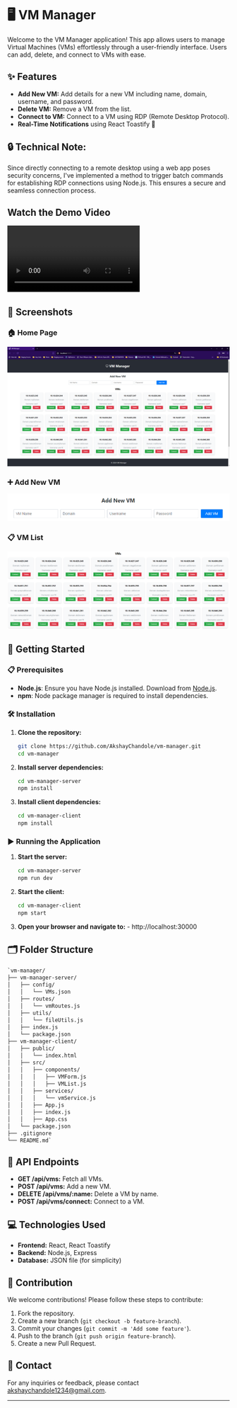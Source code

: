 # 🖥️ VM Manager

Welcome to the VM Manager application! This app allows users to manage Virtual Machines (VMs) effortlessly through a user-friendly interface. Users can add, delete, and connect to VMs with ease.

## ✨ Features

- **Add New VM:** Add details for a new VM including name, domain, username, and password.
- **Delete VM:** Remove a VM from the list.
- **Connect to VM:** Connect to a VM using RDP (Remote Desktop Protocol).
- **Real-Time Notifications** using React Toastify 📢

## 🔒 Technical Note:
Since directly connecting to a remote desktop using a web app poses security concerns, I've implemented a method to trigger batch commands for establishing RDP connections using Node.js. This ensures a secure and seamless connection process.

## Watch the Demo Video
![Watch the video](demo/VM-Manager-Demo.mp4)

## 📸 Screenshots

### 🏠 Home Page

![homePage](screenshots/homePage.png)

### ➕ Add New VM

![addNewVM](screenshots/addVM.png)

### 📋 VM List

![vmList](screenshots/vmList.png)

## 🚀 Getting Started

### 📋 Prerequisites

- **Node.js**: Ensure you have Node.js installed. Download from [Node.js](https://nodejs.org/).
- **npm**: Node package manager is required to install dependencies.

### 🛠️ Installation

1.  **Clone the repository:**
    ```bash
    git clone https://github.com/AkshayChandole/vm-manager.git
    cd vm-manager
    ```
2.  **Install server dependencies:**
    ```bash
    cd vm-manager-server
    npm install
    ```
3.  **Install client dependencies:**

    ```bash
    cd vm-manager-client
    npm install
    ```

### ▶️ Running the Application

1.  **Start the server:**
    ```bash
    cd vm-manager-server
    npm run dev
    ```
2.  **Start the client:**
    ```bash
    cd vm-manager-client
    npm start
    ```
3.  **Open your browser and navigate to:** - http://localhost:30000

## 🗂️ Folder Structure

```
`vm-manager/
├── vm-manager-server/
│   ├── config/
│   │   └── VMs.json
│   ├── routes/
│   │   └── vmRoutes.js
│   ├── utils/
│   │   └── fileUtils.js
│   ├── index.js
│   └── package.json
├── vm-manager-client/
│   ├── public/
│   │   └── index.html
│   ├── src/
│   │   ├── components/
│   │   │   ├── VMForm.js
│   │   │   ├── VMList.js
│   │   ├── services/
│   │   │   └── vmService.js
│   │   ├── App.js
│   │   ├── index.js
│   │   ├── App.css
│   └── package.json
├── .gitignore
└── README.md`
```

## 📡 API Endpoints

- **GET /api/vms:** Fetch all VMs.
- **POST /api/vms:** Add a new VM.
- **DELETE /api/vms/:name:** Delete a VM by name.
- **POST /api/vms/connect:** Connect to a VM.

## 💻 Technologies Used

- **Frontend:** React, React Toastify
- **Backend:** Node.js, Express
- **Database:** JSON file (for simplicity)

## 🤝 Contribution

We welcome contributions! Please follow these steps to contribute:

1.  Fork the repository.
2.  Create a new branch (`git checkout -b feature-branch`).
3.  Commit your changes (`git commit -m 'Add some feature'`).
4.  Push to the branch (`git push origin feature-branch`).
5.  Create a new Pull Request.

## 📧 Contact

For any inquiries or feedback, please contact akshaychandole1234@gmail.com.

---

